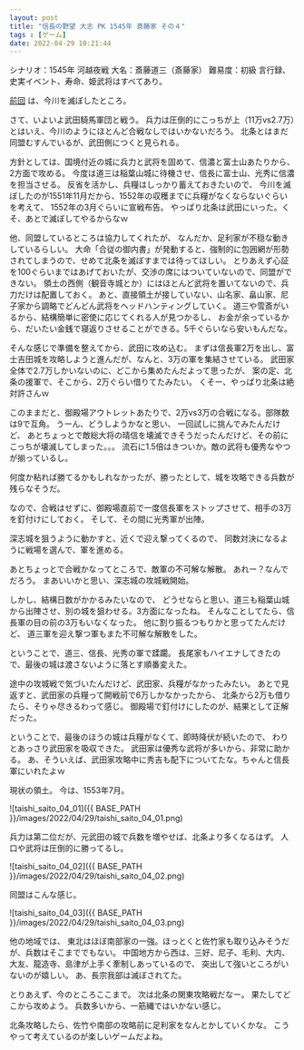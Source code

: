 ```yaml
---
layout: post
title: "信長の野望 大志 PK 1545年 斎藤家 その４"
tags : [ゲーム]
date: 2022-04-29 10:21:44
---
```




シナリオ：1545年 河越夜戦
大名：斎藤道三（斎藤家）
難易度：初級
言行録、史実イベント、寿命、姫武将はすべてあり。


[前回](/2022/04/26/taishi-pk-1545-saito-03) は、今川を滅ぼしたところ。

さて、いよいよ武田騎馬軍団と戦う。
兵力は圧倒的にこっちが上（11万vs2.7万）とはいえ、今川のようにほとんど合戦なしではいかないだろう。
北条とはまだ同盟むすんでいるが、武田側につくと見られる。


方針としては、国境付近の城に兵力と武将を固めて、信濃と富士山あたりから、2方面で攻める。
今度は道三は稲葉山城に待機させ、信長に富士山、光秀に信濃を担当させる。
反省を活かし、兵糧はしっかり蓄えておきたいので、
今川を滅ぼしたのが1551年11月だから、1552年の収穫までに兵糧がなくならないぐらいを考えて、
1552年の3月ぐらいに宣戦布告。
やっぱり北条は武田にいった。くそ、あとで滅ぼしてやるからなｗ

他、同盟しているところは協力してくれたが、
なんだか、足利家が不穏な動きしているらしい。
大命「合従の御内書」が発動すると、強制的に包囲網が形勢されてしまうので、せめて北条を滅ぼすまでは待ってほしい。
とりあえず心証を100ぐらいまではあげておいたが、交渉の席にはついていないので、同盟ができない。
領土の西側（観音寺城とか）にはほとんど武将を置いてないので、兵力だけは配置しておく。
あと、直接領土が接していない、山名家、畠山家、尼子家から調略でどんどん武将をヘッドハンティングしていく。
道三や雪斎がいるから、結構簡単に密使に応じてくれる人が見つかるし、
お金が余っているから、だいたい金銭で寝返りさせることができる。5千ぐらいなら安いもんだな。


そんな感じで準備を整えてから、武田に攻め込む。
まずは信長軍2万を出し、富士吉田城を攻略しようと進んだが、なんと、3万の軍を集結させている。
武田家全体で2.7万しかいないのに、どこから集めたんだよって思ったが、
案の定、北条の援軍で、そこから、2万ぐらい借りてたみたい。
くそー、やっぱり北条は絶対許さんｗ


このままだと、御殿場アウトレットあたりで、2万vs3万の合戦になる。部隊数は9で互角。
うーん、どうしようかなと思い、
一回試しに挑んでみたんだけど、
あとちょっとで敵総大将の晴信を壊滅できそうだったんだけど、その前にこっちが壊滅してしまった。。。
流石に1.5倍はきついか。敵の武将も優秀なやつが揃っているし。

何度か粘れば勝てるかもしれなかったが、勝ったとして、城を攻略できる兵数が残らなそうだ。

なので、合戦はせずに、御殿場直前で一度信長軍をストップさせて、相手の3万を釘付けにしておく。
そして、その間に光秀軍が出陣。

深志城を狙うように動かすと、近くで迎え撃ってくるので、
同数対決になるように戦場を選んで、軍を進める。

あとちょっとで合戦かなってところで、敵軍の不可解な解散。
あれー？なんでだろう。
まあいいかと思い、深志城の攻城戦開始。

しかし、結構日数がかかるみたいなので、
どうせならと思い、道三も稲葉山城から出陣させ、別の城を狙わせる。3方面になったね。
そんなことしてたら、信長軍の目の前の3万もいなくなった。
他に割り振るつもりかと思ってたんだけど、
道三軍を迎え撃つ軍もまた不可解な解散をした。

ということで、道三、信長、光秀の軍で蹂躙。
長尾家もハイエナしてきたので、最後の城は渡さないように落とす順番変えた。

途中の攻城戦で気づいたんだけど、武田家、兵糧がなかったみたい。
あとで見返すと、武田家の兵糧って開戦前で6万しかなかったから、
北条から2万も借りたら、そりゃ尽きるわって感じ。
御殿場で釘付けにしたのが、結果として正解だった。

ということで、最後のほうの城は兵糧がなくて、即時降伏が続いたので、
わりとあっさり武田家を吸収できた。
武田家は優秀な武将が多いから、非常に助かる。
あ、そういえば、武田家攻略中に秀吉も配下についてたな。ちゃんと信長軍にいれたよｗ


現状の領土。
今は、1553年7月。

![taishi_saito_04_01]({{ BASE_PATH }}/images/2022/04/29/taishi_saito_04_01.png)



兵力は第二位だが、元武田の城で兵数を増やせば、北条より多くなるはず。
人口や武将は圧倒的に勝ってるし。


![taishi_saito_04_02]({{ BASE_PATH }}/images/2022/04/29/taishi_saito_04_02.png)


同盟はこんな感じ。


![taishi_saito_04_03]({{ BASE_PATH }}/images/2022/04/29/taishi_saito_04_03.png)


他の地域では、
東北はほぼ南部家の一強。ほっとくと佐竹家も取り込みそうだが、兵数はそこまででもない。
中国地方から西は、三好、尼子、毛利、大内、大友、龍造寺、島津が上手く牽制しあっているので、
突出して強いところがいないのが嬉しい。
あ、長宗我部は滅ぼされてた。



とりあえず、今のところここまで。
次は北条の関東攻略戦だなー。
果たしてどこから攻めよう。
兵数多いから、一筋縄ではいかない感じ。

北条攻略したら、佐竹や南部の攻略前に足利家をなんとかしていくかな。
こうやって考えているのが楽しいゲームだよね。





